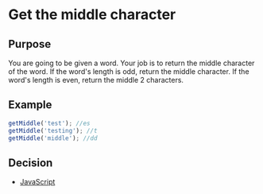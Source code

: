 # Get the middle character

## Purpose
You are going to be given a word. Your job is to return the middle character of the word. If the word's length is odd, return the middle character. If the word's length is even, return the middle 2 characters.

## Example
```javascript
getMiddle('test'); //es
getMiddle('testing'); //t
getMiddle('middle'); //dd
```

## Decision
- [JavaScript](javascript.md)

